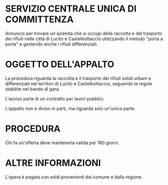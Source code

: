 # SERVIZIO CENTRALE UNICA DI COMMITTENZA
Annuncio per trovare un'azienda che si occupi della raccolta e del trasporto dei rifiuti nelle città di Lucito e Castelbottaccio utilizzando il metodo "porta a porta" e gestendo anche i rifiuti differenziati.

# OGGETTO DELL'APPALTO
La procedura riguarda la raccolta e il trasporto dei rifiuti solidi urbani e differenziati nei territori di Lucito e Castelbottaccio, seguendo le regole stabilite nel bando di gara.

L'avviso parla di un contratto per lavori pubblici.

L'appalto non è diviso in parti, ma riguarda solo un'unica parte.

# PROCEDURA
Chi fa un'offerta deve mantenerla valida per 180 giorni.

# ALTRE INFORMAZIONI
L'opera è pagata con soldi provenienti dal comune e dalla regione.

